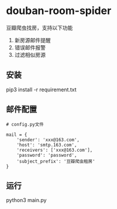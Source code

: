 # douban-room-spider

豆瓣爬虫找房，支持以下功能

1. 新房源邮件提醒
2. 错误邮件报警
3. 过滤相似房源

## 安装
pip3 install -r requirement.txt

## 邮件配置

```
# config.py文件

mail = {
    'sender': 'xxx@163.com',
    'host': 'smtp.163.com',
    'receivers': ['xxx@163.com'],
    'password': 'password',
    'subject_prefix': '豆瓣爬虫租房'
}
```

## 运行
python3 main.py